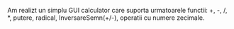 Am realizt un simplu GUI calculator care suporta urmatoarele functii: +, -, /, *, putere, radical, InversareSemn(+/-), operatii cu numere zecimale.
